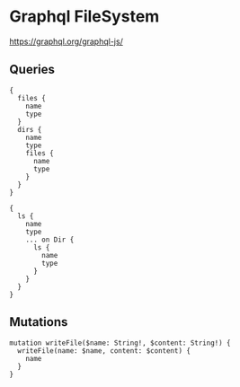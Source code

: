 # Graphql FileSystem

https://graphql.org/graphql-js/

## Queries

```gql
{
  files {
    name
    type
  }
  dirs {
    name
    type
    files {
      name
      type
    }
  }
}
```

```gql
{
  ls {
    name
    type
    ... on Dir {
      ls {
        name
        type
      }
    }
  }
}
```

## Mutations

```gql
mutation writeFile($name: String!, $content: String!) {
  writeFile(name: $name, content: $content) {
    name
  }
}
```
